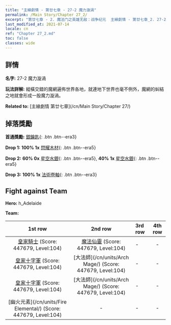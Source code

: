 ```yaml
---
title: "主線劇情 - 第廿七章 - 27-2 魔力漩渦"
permalink: /Main Story/Chapter 27_2/
excerpt: "第廿七章 - 2. 魔法门之英雄无敌：战争纪元  主線劇情 - 第廿七章_2. 27-2 魔力漩渦"
last_modified_at: 2021-07-14
locale: cn
ref: "Chapter 27_2.md"
toc: false
classes: wide
---
```


## 詳情

 **名字:** 27-2 魔力漩渦

 **玩法詳解:** 縱橫交錯的魔網遍佈世界各地，就連地下世界也毫不例外，魔網的虯結之地就會形成一股魔力漩渦。

 **Related to:** [主線劇情 第廿七章](/cn/Main Story/Chapter 27/)

## 掉落獎勵

 **首通獎勵:** [銀鑰匙](/cn/Items/con_693/){: .btn .btn--era3}

 **Drop 1:** **100% 1x** [閃耀木材](/cn/Items/mat_97/){: .btn .btn--era5}

 **Drop 2:** **60% 0x** [星空水銀](/cn/Items/mat_91/){: .btn .btn--era5}, **40% 1x** [星空水銀](/cn/Items/mat_91/){: .btn .btn--era5}

 **Drop 3:** **100% 1x** [法術卷軸](/cn/Items/con_694/){: .btn .btn--era3}


## Fight against Team
 **Hero:** h_Adelaide

 **Team:**


  | 1st row | 2nd row | 3rd row | 4th row |
  |:----:|:----:|:----|:----:|
  | [皇家騎士](/cn/units/Cavalier/) (Score: 447679, Level:104)  | [魔法仙靈](/cn/units/Sprite/) (Score: 447679, Level:104)  | - | - |
  | [皇家十字軍](/cn/units/Swordsman/) (Score: 447679, Level:104)  | [大法師](/cn/units/Arch Mage/) (Score: 447679, Level:104)  | - | - |
  | [皇家十字軍](/cn/units/Swordsman/) (Score: 447679, Level:104)  | [大法師](/cn/units/Arch Mage/) (Score: 447679, Level:104)  | - | - |
  | [幽火元素](/cn/units/Fire Elemental/) (Score: 447679, Level:104)  | - | - | - |


